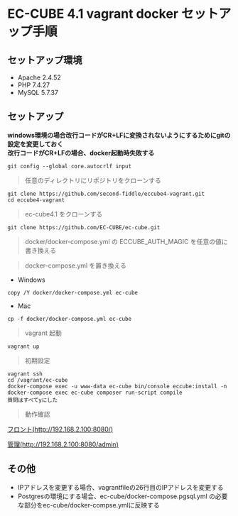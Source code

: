 # EC-CUBE 4.1 vagrant docker セットアップ手順

## セットアップ環境

- Apache 2.4.52
- PHP 7.4.27
- MySQL 5.7.37

##  セットアップ

**windows環境の場合改行コードがCR+LFに変換されないようにするためにgitの設定を変更しておく**  
**改行コードがCR+LFの場合、docker起動時失敗する**

```
git config --global core.autocrlf input
```

> 任意のディレクトリにリポジトリをクローンする

```
git clone https://github.com/second-fiddle/eccube4-vagrant.git
cd eccube4-vagrant
```

> ec-cube4.1 をクローンする

```
git clone https://github.com/EC-CUBE/ec-cube.git
```

> docker/docker-compose.yml の ECCUBE_AUTH_MAGIC を任意の値に書き換える

> docker-compose.yml を置き換える

- Windows
```
copy /Y docker/docker-compose.yml ec-cube
```
- Mac
```
cp -f docker/docker-compose.yml ec-cube
```

> vagrant 起動

```
vagrant up
```

> 初期設定

```
vagrant ssh
cd /vagrant/ec-cube
docker-compose exec -u www-data ec-cube bin/console eccube:install -n
docker-compose exec ec-cube composer run-script compile
質問はすべてyにした
```

> 動作確認

[フロント(http://192.168.2.100:8080/)](http://http://192.168.2.100:8080/)

[管理(http://192.168.2.100:8080/admin)](http://http://192.168.2.100:8080//admin)

## その他

- IPアドレスを変更する場合、vagrantfileの26行目のIPアドレスを変更する
- Postgresの環境にする場合、ec-cube/docker-compose.pgsql.yml の必要な部分をec-cube/docker-compse.ymlに反映する
